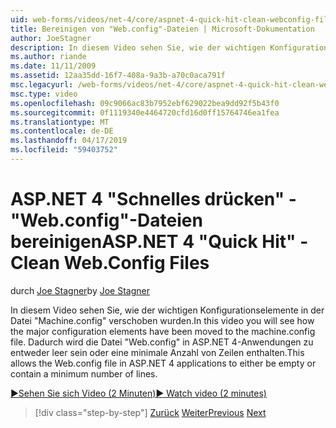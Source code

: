 ```yaml
---
uid: web-forms/videos/net-4/core/aspnet-4-quick-hit-clean-webconfig-files
title: Bereinigen von "Web.config"-Dateien | Microsoft-Dokumentation
author: JoeStagner
description: In diesem Video sehen Sie, wie der wichtigen Konfigurationselemente in der Datei "Machine.config" verschoben wurden. Dadurch wird die Datei "Web.config" in ASP.NET 4-Anwendung...
ms.author: riande
ms.date: 11/11/2009
ms.assetid: 12aa35dd-16f7-408a-9a3b-a70c0aca791f
msc.legacyurl: /web-forms/videos/net-4/core/aspnet-4-quick-hit-clean-webconfig-files
msc.type: video
ms.openlocfilehash: 09c9066ac83b7952ebf629022bea9dd92f5b43f0
ms.sourcegitcommit: 0f1119340e4464720cfd16d0ff15764746ea1fea
ms.translationtype: MT
ms.contentlocale: de-DE
ms.lasthandoff: 04/17/2019
ms.locfileid: "59403752"
---
```

# <a name="aspnet-4-quick-hit---clean-webconfig-files"></a><span data-ttu-id="e7e33-104">ASP.NET 4 "Schnelles drücken" - "Web.config"-Dateien bereinigen</span><span class="sxs-lookup"><span data-stu-id="e7e33-104">ASP.NET 4 "Quick Hit" - Clean Web.Config Files</span></span>

<span data-ttu-id="e7e33-105">durch [Joe Stagner](https://github.com/JoeStagner)</span><span class="sxs-lookup"><span data-stu-id="e7e33-105">by [Joe Stagner](https://github.com/JoeStagner)</span></span>

<span data-ttu-id="e7e33-106">In diesem Video sehen Sie, wie der wichtigen Konfigurationselemente in der Datei "Machine.config" verschoben wurden.</span><span class="sxs-lookup"><span data-stu-id="e7e33-106">In this video you will see how the major configuration elements have been moved to the machine.config file.</span></span> <span data-ttu-id="e7e33-107">Dadurch wird die Datei "Web.config" in ASP.NET 4-Anwendungen zu entweder leer sein oder eine minimale Anzahl von Zeilen enthalten.</span><span class="sxs-lookup"><span data-stu-id="e7e33-107">This allows the Web.config file in ASP.NET 4 applications to either be empty or contain a minimum number of lines.</span></span>

[<span data-ttu-id="e7e33-108">&#9654;Sehen Sie sich Video (2 Minuten)</span><span class="sxs-lookup"><span data-stu-id="e7e33-108">&#9654; Watch video (2 minutes)</span></span>](https://channel9.msdn.com/Blogs/ASP-NET-Site-Videos/aspnet-4-quick-hit-clean-webconfig-files)

> [!div class="step-by-step"]
> <span data-ttu-id="e7e33-109">[Zurück](aspnet-4-quick-hit-auto-start.md)
> [Weiter](aspnet-4-quick-hit-predictable-client-ids.md)</span><span class="sxs-lookup"><span data-stu-id="e7e33-109">[Previous](aspnet-4-quick-hit-auto-start.md)
[Next](aspnet-4-quick-hit-predictable-client-ids.md)</span></span>
